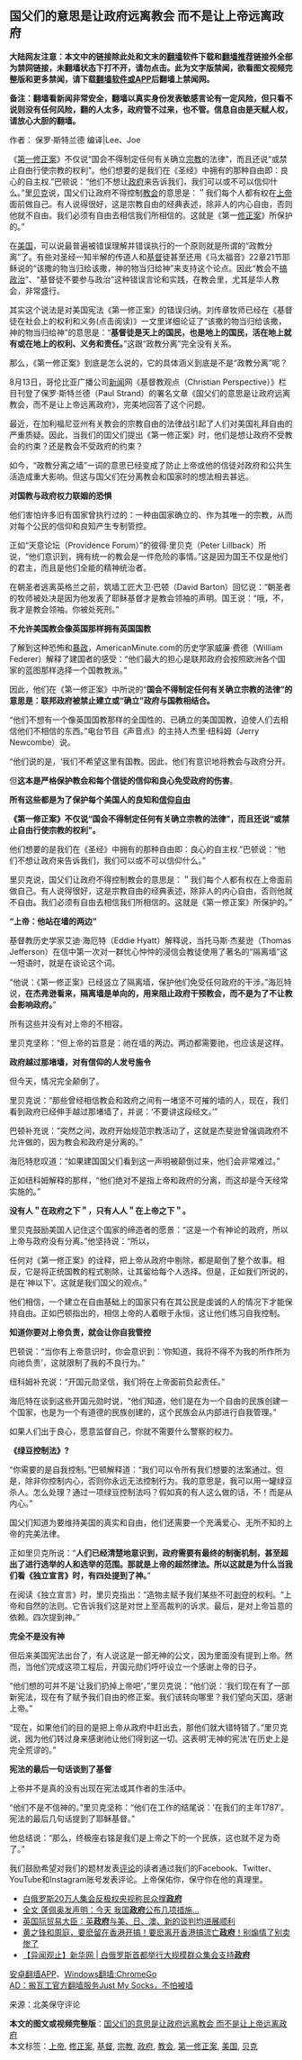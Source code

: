  <h2>国父们的意思是让政府远离教会 而不是让上帝远离政府</h2> <p class="notice"><b>大陆网友注意：本文中的链接除此处和文末的<a href="https://github.com/bannedbook/fanqiang" >翻墙</a>软件下载和<a href="https://github.com/killgcd/justmysocks/blob/master/README.md">翻墙推荐</a>链接外全部为禁网链接，未翻墙状态下打不开，请勿点击。此为文字版禁闻，欲看图文视频完整版和更多禁闻，请下载<a href="https://github.com/bannedbook/fanqiang">翻墙软件或APP</a>后翻墙上禁闻网。</p><p>备注：翻墙看新闻非常安全，翻墙以真实身份发表敏感言论有一定风险，但只看不说则没有任何风险，翻的人太多，政府管不过来，也不管。信息自由是天赋人权，请放心大胆的翻墙。</b></p>  <div class="entry"> <p>作者： 保罗·斯特兰德 编译|Lee、Joe</p> <p id="summary">《<a href="https://www.bannedbook.org/bnews/tag/%E7%AC%AC%E4%B8%80%E4%BF%AE%E6%AD%A3%E6%A1%88/" class="st_tag internal_tag" rel="tag" title="标签 第一修正案 下的日志">第一修正案</a>》不仅说“国会不得制定任何有关确立<a href="https://www.bannedbook.org/bnews/tag/%e5%ae%97%e6%95%99/" class="st_tag internal_tag" rel="tag" title="标签 宗教 下的日志">宗教</a>的法律”，而且还说“或禁止自由行使宗教的权利”。他们想要的是我们在《圣经》中拥有的那种自由即：良心的自主权.”巴顿说：“他们不想让<a href="https://www.bannedbook.org/bnews/tag/%e6%94%bf%e5%ba%9c/" class="st_tag internal_tag" rel="tag" title="标签 政府 下的日志">政府</a>来告诉我们，我们可以或不可以信仰什么。”里<a href="https://www.bannedbook.org/bnews/tag/%E8%B4%9D%E5%85%8B/" class="st_tag internal_tag" rel="tag" title="标签 贝克 下的日志">贝克</a>说，国父们让政府不得控制<a href="https://www.bannedbook.org/bnews/tag/%E6%95%99%E4%BC%9A/" class="st_tag internal_tag" rel="tag" title="标签 教会 下的日志">教会</a>的意思是：＂我们每个人都有权在<a href="https://www.bannedbook.org/bnews/tag/%e4%b8%8a%e5%b8%9d/" class="st_tag internal_tag" rel="tag" title="标签 上帝 下的日志">上帝</a>面前做自己。有人说得很好，这是宗教自由的经典表述，除非人的内心自由，否则他就不自由。我们必须有自由去相信我们所相信的。这就是《第一<a href="https://www.bannedbook.org/bnews/tag/%E4%BF%AE%E6%AD%A3%E6%A1%88/" class="st_tag internal_tag" rel="tag" title="标签 修正案 下的日志">修正案</a>》所保护的。”</p> <p>在<a href="https://www.bannedbook.org/bnews/tag/%e7%be%8e%e5%9b%bd/" class="st_tag internal_tag" rel="tag" title="标签 美国 下的日志">美国</a>，可以说最普遍被错误理解并错误执行的一个原则就是所谓的“政教分离”了。有些对圣经一知半解的传道人和<a href="https://www.bannedbook.org/bnews/tag/%E5%9F%BA%E7%9D%A3/" class="st_tag internal_tag" rel="tag" title="标签 基督 下的日志">基督</a>徒甚至还用《马太福音》22章21节耶稣说的“该撒的物当归给该撒，神的物当归给神”来支持这个论点。因此“教会不<span class='wp_keywordlink'><a href="https://www.bannedbook.org/forum11/topic331.html" title="禁片：搞政治" target="_blank">搞政治</a></span>”、“基督徒不要参与政治”这种错误言论和实践，在教会里，尤其是华人教会，非常盛行。</p> <p>其实这个说法是对美国宪法《第一修正案》的错误归纳。刘传章牧师已经在《基督徒在社会上的权利和义务(点击阅读)》一文里详细论证了“该撒的物当归给该撒，神的物当归给神”的意思是：“<strong>基督徒是天上的国民，也是地上的国民，活在地上就有或在地上的权利、义务和责任。</strong>”这跟“政教分离”完全没有关系。</p> <p>那么，《第一修正案》到底是怎么说的，它的具体涵义到底是不是“政教分离”呢？</p> <p>8月13日，哥伦比亚广播公司<span class='wp_keywordlink_affiliate'><a href="https://www.bannedbook.org/" title="新闻">新闻</a></span>网《基督教观点（Christian Perspective）》栏目刊登了保罗·斯特兰德（Paul Strand）的署名文章《国父们的意思是让政府远离教会，而不是让上帝远离政府》，完美地回答了这个问题。</p> <p></p> <p>最近，在加利福尼亚州有关教会的宗教自由的法律战引起了人们对美国礼拜自由的严重质疑。因此，当我们的囯父们提出《第一修正案》时，他们是想让政府不受教会的约束？还是教会不受政府的约束？</p> <p>如今，“政教分离之墙”一词的意思已经变成了防止上帝或他的信徒对政府和公共生活造成重大影响。但这与国父们在分离教会和国家时的想法相去甚远。</p> <p><strong>对国教与政府权力联姻的恐惧</strong></p> <p>他们害怕许多旧有国家曾执行过的：一种由国家确立的、作为其唯一的宗教，从而对每个公民的信仰和良知产生专制管控。</p> <p>正如“天意论坛（Providence Forum）”的彼得·里贝克（Peter Lillback）所说，“他们意识到，拥有统一的教会是一件危险的事情。”这是因为国王不仅是他们的君主，而且是他们全能的精神统治者。</p> <p>在朝圣者逃离英格兰之前，筑墙工匠大卫·巴顿（David Barton）回忆说：“朝圣者的牧师被处决是因为他发表了耶稣基督才是教会领袖的声明。国王说：“哦，不，我才是教会领袖。你被处死刑。”</p> <p><strong>不允许美国教会像英国那样拥有英国国教</strong></p>  <p>了解到这种恐怖和<span class='wp_keywordlink'><a href="https://www.bannedbook.org/forum11/topic276.html" title="禁片：评中国共产党的暴政" target="_blank">暴政</a></span>，AmericanMinute.com的历史学家威廉·费德（William Federer）解释了建国者的感受：“他们最大的担心是联邦政府会按照欧洲各个国家的蓝图那样选择一个国教教派。”</p> <p>因此，他们在《第一修正案》中所说的“<strong>国会不得制定任何有关确立宗教的法律”的意思是：联邦政府被禁止建立或“确立”政府与国教相结合。</strong></p> <p>“他们不想有一个像英国国教那样的全国性的、已确立的美国国教，迫使人们去相信他们不相信的东西。”电台节目《声音点》的主持人杰里·纽科姆（Jerry Newcombe）说。</p> <p>“他们说的是，‘我们不希望这里有国教。因此，他们有意识地将教会与政府分开。</p> <p>但<strong>这本是严格保护教会和每个信徒的信仰和良心免受政府的伤害</strong>。</p> <p><strong>所有这些都是为了保护每个美国人的良知和<span class='wp_keywordlink'><a href="https://www.bannedbook.org/forum11/topic307.html" title="禁片：在中国宗教信仰自由吗？" target="_blank">信仰自由</a></span></strong></p> <p><strong>《第一修正案》不仅说“国会不得制定任何有关确立宗教的法律”，而且还说“或禁止自由行使宗教的权利”。</strong></p> <p>他们想要的是我们在《圣经》中拥有的那种自由即：良心的自主权.”巴顿说：“他们不想让政府来告诉我们，我们可以或不可以信仰什么。”</p> <p>里贝克说，国父们让政府不得控制教会的意思是：＂我们每个人都有权在上帝面前做自己。有人说得很好，这是宗教自由的经典表述，除非人的内心自由，否则他就不自由。我们必须有自由去相信我们所相信的。这就是《第一修正案》所保护的。”</p> <p><strong>“上帝：他站在墙的两边”</strong></p> <p>基督教历史学家艾迪·海厄特（Eddie Hyatt）解释说，当托马斯·杰斐逊（Thomas Jefferson）在信中第一次对一群忧心忡忡的浸信会教徒使用了著名的“隔离墙”这一短语时，就是在谈论这个词。</p> <p>“他说：《第一修正案》已经竖立了隔离墙，保护他们免受任何政府的干涉。”海厄特说，<strong>在杰弗逊看来，隔离墙是单向的，用来阻止政府干预教会，而不是为了不让教会影响政府。</strong>”</p> <p>所有这些并没有对上帝的不相容。</p> <p>里贝克坚称：“但上帝的旨意是：祂在墙的两边。两边都需要祂，也应该是这样。</p>  <p><strong>政府越过那堵墙，对有信仰的人发号施令</strong></p> <p>但今天，情况完全颠倒了。</p> <p>里贝克说：“那些曾经相信教会和政府之间有一堵坚不可摧的墙的人，现在，我们看到政府已经伸手越过那堵墙了，并说：‘不要讲这段经文。’”</p> <p>巴顿补充说：&#8221;突然之间，政府开始规范宗教活动了，这就是杰斐逊曾强调政府不允许做的，因为教会和政府是分离的。&#8221;</p> <p>海厄特悲叹道：“如果建国国父们看到这一声明被颠倒过来，他们会非常难过。”</p> <p>正如纽科姆解释的那样，“他们绝对不是指上帝和政府的分离，而这却是今天经常实施的。”</p> <p><strong>没有人＂在政府之下＂，只有人人＂在上帝之下＂。</strong></p> <p>里贝克鼓励美国人记住这个国家的缔造者的愿景：“这是一个有神论的政府，所以上帝与政府没有分离。”他坚持说：“所以，</p> <p>任何对《第一修正案》的诠释，把上帝从政府中剔除，都是颠倒了整个故事。相反，它是将正统国教的程式剔除，让其留给每个人选择。但是，正如我们所说的，是在‘神以下’。这就是我们国父的观点。”</p> <p>他们相信，一个建立在自由基础上的国家只有在其公民是虔诚的人的情况下才能保持自由。正如巴顿指出的，相信上帝的人着眼于永恒，这让他们练习自我控制。</p> <p><strong>知道你要对上帝负责，就会让你自我管控</strong></p> <p>巴顿说：“当你有上帝意识时，你会意识到：‘你知道，我将不得不为我的所作所为向祂负责’，这就限制了我的不良行为。”</p> <p>纽科姆补充说：“开国元勋坚信，我们将在上帝面前负起责任。”</p> <p>海厄特在谈到这些开国元勋时说，“他们知道，他们是在为一个自由的民族创建一个国家，也是为一个有道德的民族创建的，这个民族会从内部进行自我管理。”</p>  <p>如果人们出于良心，愿意监督自己，你就不需要什么警察的权力。</p> <p><strong>《绿豆控制法》?</strong></p> <p>“你需要的是自我控制。”巴顿解释道：“我们可以令所有我们想要的法案通过。但是，除非你控制内心，否则你永远无法控制行为。我的意思是，我可以用一罐绿豆杀人。怎么处理？通过一项绿豆控制法吗？假如真的有人这么做的话，不！而是从内心。”</p> <p>国父们知道为要维持美国的真实和自由，他们还需要一个充满爱心、无所不知的上帝的完美法律。</p> <p>正如里贝克所说：“<strong>人们已经清楚地意识到，政府需要有最终的制衡机制，甚至超出了进行选举的人和选举的范围。那就是上帝的超然律法。所以这就是为什么当我们看《独立宣言》时，有四处提到了神。</strong>”</p> <p>在阅读《独立宣言》时，里贝克指出：“造物主赋予我们某些不可<span class='wp_keywordlink'><a href="https://www.bannedbook.org/forum2/topic21.html" title="《剥夺》 黄建民 著" target="_blank">剥夺</a></span>的权利。“上帝和自然的法则。它告诉我们这是对世上至高裁判的诉求。最后，是对上帝旨意的依赖。四次提到神。”</p> <p><strong>完全不是没有神</strong></p> <p>但后来美国宪法出台了，有人说这是一部无神的公文，因为里面没有提到上帝。然而，当他们完成这项工程后，开国元勋们呼吁设立一个感谢上帝的日子。</p> <p>“他们想的可并不是‘让我们扔掉上帝吧’，”里贝克说：“他们说：‘我们现在有了一部新宪法，现在有了赋予我们自由的修正案。我们该转向哪里？我们望向天囯，感谢上帝。”</p> <p>“现在，如果他们的目的是把上帝从政府中赶出去，那他们就大错特错了。”里贝克说，因为他们转过身来感谢祂让他们得到这一切。这表明&#8217;无神的宪法&#8217;在历史上是完全荒谬的。”</p> <p><strong>宪法的最后一句话谈到了基督</strong></p> <p>上帝并不是真的没有出现在宪法或其作者的生活中。</p> <p>“他们不是不信神的。”里贝克坚称：“他们在工作的结尾说：‘在我们的主年1787’。宪法的最后几句话提到了耶稣基督。”</p> <p>他总结说：“那么，终极座右铭是我们是上帝之下的一个民族，这也就不足为奇了。”</p>  <p>我们鼓励希望对我们的题材发表<span class='wp_keywordlink_affiliate'><a href="https://www.bannedbook.org/bnews/comments/" title="新闻评论" target="_blank">评论</a></span>的读者通过我们的Facebook、Twitter、YouTube和Instagram账号发表评论。上帝保佑你，保守你在他的真理里。</p> <ul class='op-related-articles' title='相关阅读'> <li><a href='https://www.bannedbook.org/bnews/cbnews/20200818/1381822.html' target='_blank'>白俄罗斯20万人集会反极权央视称民众撑<b>政府</b></a></li> <li><a href='https://www.bannedbook.org/bnews/topimagenews/20200818/1381813.html' target='_blank'>全文 蓬佩奥发声明：今天 我国<b>政府</b>公布几项措施…</a></li> <li><a href='https://www.bannedbook.org/bnews/comments/20200818/1381751.html' target='_blank'>英国际贸易大臣：英<b>政府</b>与美、日、澳、新的谈判均进展顺利</a></li> <li><a href='https://www.bannedbook.org/bnews/bannedvideo/20200818/1381749.html' target='_blank'>黄之锋和周庭，要麽留在香港开搞！要麽离开香港搞流亡<b>政府</b>！别煽情了别卖惨了</a></li> <li><a href='https://www.bannedbook.org/bnews/baitai/20200818/1381738.html' target='_blank'>【异闻观止】新华网 &#124; 白俄罗斯首都举行大规模群众集会支持<b>政府</b></a></li> </ul> <div class="texttj"> <a href="https://github.com/bannedbook/fanqiang/wiki/%E7%A6%81%E9%97%BB%E7%BD%91%E5%AE%89%E5%8D%93%E7%BF%BB%E5%A2%99%E6%96%B0%E9%97%BBAPP" target="_blank">安卓翻墙APP</a>、<a href="https://github.com/bannedbook/fanqiang/wiki/Chrome%E4%B8%80%E9%94%AE%E7%BF%BB%E5%A2%99%E5%8C%85" target="_blank">Windows翻墙:ChromeGo</a><br/> <a href="https://github.com/killgcd/justmysocks/blob/master/README.md" target="_blank">AD：搬瓦工官方翻墙服务Just My Socks，不怕被墙</a> </div><p> 来源：北美保守评论 </p><a name='sharetosocial'></a>         <div><b>本文的图文或视频完整版</b>：<a href='https://www.bannedbook.org/bnews/comments/20200818/1381858.html'>国父们的意思是让政府远离教会 而不是让上帝远离政府</a></div>  </div><!--END ENTRY--> <div class="postfooter"> <div>本文标签：<a href="https://www.bannedbook.org/bnews/tag/%e4%b8%8a%e5%b8%9d/" rel="tag">上帝</a>, <a href="https://www.bannedbook.org/bnews/tag/%E4%BF%AE%E6%AD%A3%E6%A1%88/" rel="tag">修正案</a>, <a href="https://www.bannedbook.org/bnews/tag/%E5%9F%BA%E7%9D%A3/" rel="tag">基督</a>, <a href="https://www.bannedbook.org/bnews/tag/%e5%ae%97%e6%95%99/" rel="tag">宗教</a>, <a href="https://www.bannedbook.org/bnews/tag/%e6%94%bf%e5%ba%9c/" rel="tag">政府</a>, <a href="https://www.bannedbook.org/bnews/tag/%E6%95%99%E4%BC%9A/" rel="tag">教会</a>, <a href="https://www.bannedbook.org/bnews/tag/%E7%AC%AC%E4%B8%80%E4%BF%AE%E6%AD%A3%E6%A1%88/" rel="tag">第一修正案</a>, <a href="https://www.bannedbook.org/bnews/tag/%e7%be%8e%e5%9b%bd/" rel="tag">美国</a>, <a href="https://www.bannedbook.org/bnews/tag/%E8%B4%9D%E5%85%8B/" rel="tag">贝克</a></div>  </div><!--END POSTFOOTER--> 